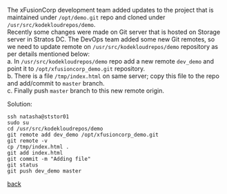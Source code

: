 The xFusionCorp development team added updates to the project that is maintained under `/opt/demo.git` repo and cloned under `/usr/src/kodekloudrepos/demo`.  
Recently some changes were made on Git server that is hosted on Storage server in Stratos DC. The DevOps team added some new Git remotes, so we need to update remote on `/usr/src/kodekloudrepos/demo` repository as per details mentioned below:  
a. In `/usr/src/kodekloudrepos/demo` repo add a new remote `dev_demo` and point it to `/opt/xfusioncorp_demo.git` repository.  
b. There is a file `/tmp/index.html` on same server; copy this file to the repo and add/commit to `master` branch.  
c. Finally push `master` branch to this new remote origin.  

Solution:  
```
ssh natasha@ststor01
sudo su
cd /usr/src/kodekloudrepos/demo
git remote add dev_demo /opt/xfusioncorp_demo.git
git remote -v
cp /tmp/index.html .
git add index.html
git commit -m "Adding file"
git status
git push dev_demo master
```
[back](https://github.com/MederD/Kodekloud-Engineer-Tasks)

